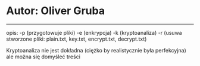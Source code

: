 # Autor: Oliver Gruba

---

opis:
-p (przygotowuje pliki)
-e (enkrypcja)
-k (kryptoanaliza)
-r (usuwa stworzone pliki: plain.txt, key.txt, encrypt.txt, decrypt.txt)

Kryptoanaliza nie jest dokładna (ciężko by realistycznie była perfekcyjna) ale można się domyśleć treści
